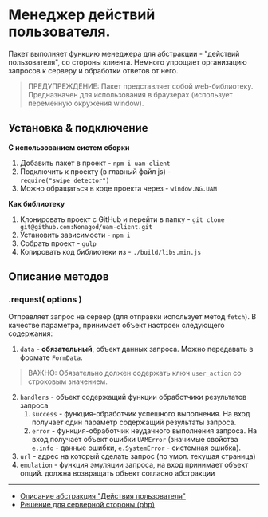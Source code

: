# Менеджер действий пользователя.
Пакет выполняет функцию менеджера для абстракции - "действий пользователя", со стороны клиента. Немного упрощает 
организацию запросов к серверу и обработки ответов от него.

> ПРЕДУПРЕЖДЕНИЕ: Пакет представляет собой web-библиотеку. Предназначен для использования в браузерах (использует 
> переменную окружения window). 

## Установка & подключение
**С использованием систем сборки**
1. Добавить пакет в проект - ```npm i uam-client```
2. Подключить к проекту (в главный файл js) - ```require("swipe_detector")```
3. Можно обращаться в коде проекта через - ```window.NG.UAM```

**Как библиотеку**
1. Клонировать проект с GitHub и перейти в папку - ```git clone git@github.com:Nonagod/uam-client.git```
2. Установить зависимости - ```npm i```
3. Собрать проект - ```gulp```
4. Копировать код библиотеки из - ```./build/libs.min.js```

## Описание методов

### .request( options ) 
Отправляет запрос на сервер (для отправки использует метод ```fetch```). В качестве параметра, принимает объект 
настроек следующего содержания:
1. ```data``` - **обязательный**, объект данных запроса. Можно передавать в формате ```FormData```.
> ВАЖНО: Обязательно должен содержать ключ `user_action` со строковым значением.
2. ```handlers``` - объект содержащий функции обработчики результатов запроса
   1. ```success``` - функция-обработчик успешного выполнения. На вход получает один параметр содержащий результаты 
      запроса.
   2. ```error``` - функция-обработчик неудачного выполнения запроса. На вход получает объект ошибки ```UAMError``` 
      (значимые свойства `e.info` - данные ошибки, `e.SystemError` - системная ошибка).
3. ```url``` - адрес на который сделать запрос (по умол. текущая страница)
4. ```emulation``` - функция эмуляции запроса, на вход принимает объект опций. должна возвращать объект согласно 
   абстракции

___
- [Описание абстракция "Действия пользователя"](#)
- [Решение для серверной стороны (php)](#)